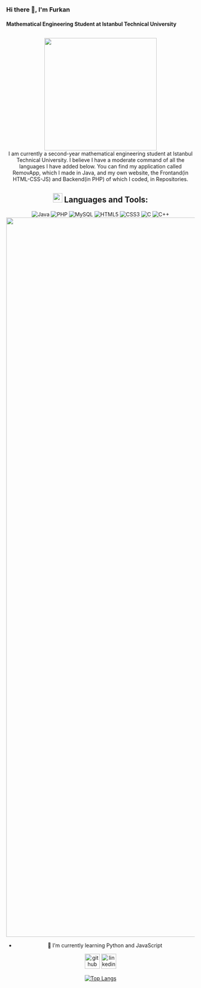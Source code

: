 ### Hi there 👋, I'm Furkan
#### Mathematical Engineering Student at Istanbul Technical University
<h2 align="center">
</h2> 
<div id="header" align="center">
<img src="https://cdn.dribbble.com/users/1162077/screenshots/3848914/programmer.gif" width="300"/>
  <br>
I am currently a second-year mathematical engineering student at Istanbul Technical University. I believe I have a moderate command of all the languages I have added below. You can find my application called RemovApp, which I made in Java, and my own website, the Frontand(in HTML-CSS-JS) and Backend(in PHP) of which I coded, in Repositories.

## <img src="https://media2.giphy.com/media/QssGEmpkyEOhBCb7e1/giphy.gif?cid=ecf05e47a0n3gi1bfqntqmob8g9aid1oyj2wr3ds3mg700bl&rid=giphy.gif" width ="25"><b> Languages and Tools:</b>
![Java](https://img.shields.io/badge/java-%23ED8B00.svg?style=for-the-badge&logo=openjdk&logoColor=white) ![PHP](https://img.shields.io/badge/php-%23777BB4.svg?style=for-the-badge&logo=php&logoColor=white) ![MySQL](https://img.shields.io/badge/mysql-%2300000f.svg?style=for-the-badge&logo=mysql&logoColor=white) ![HTML5](https://img.shields.io/badge/html5-%23E34F26.svg?style=for-the-badge&logo=html5&logoColor=white) ![CSS3](https://img.shields.io/badge/css3-%231572B6.svg?style=for-the-badge&logo=css3&logoColor=white) ![C](https://img.shields.io/badge/c-%2300599C.svg?style=for-the-badge&logo=c&logoColor=white) ![C++](https://img.shields.io/badge/c++-%2300599C.svg?style=for-the-badge&logo=c%2B%2B&logoColor=white)
<img src="https://www.animatedimages.org/data/media/562/animated-line-image-0184.gif" width="1920" />
- 🌱 I’m currently learning Python and JavaScript


[<img src='https://cdn.jsdelivr.net/npm/simple-icons@3.0.1/icons/github.svg' alt='github' height='40'>](https://github.com/furkanatakul)  [<img src='https://cdn.jsdelivr.net/npm/simple-icons@3.0.1/icons/linkedin.svg' alt='linkedin' height='40'>](https://www.linkedin.com/in/furkanatakul/)  

[![Top Langs](https://github-readme-stats.vercel.app/api/top-langs/?username=furkanatakul)](https://github.com/anuraghazra/github-readme-stats)
</div>
